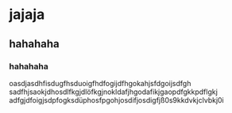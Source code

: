 # jajaja
## hahahaha
### hahahaha

oasdjasdhfisdugfhsduoigfhdfogijdfhgokahjsfdgoijsdfgh
sadfhjsaokjdhosdlfkgjdlöfkgjnokldafjhgodafikjgaopdfgkkpdflgkj
adfgjdfoigjsdpfogksdüphosfpgohjosdifjosdigfjß0s9kkdvkjclvbkj0i